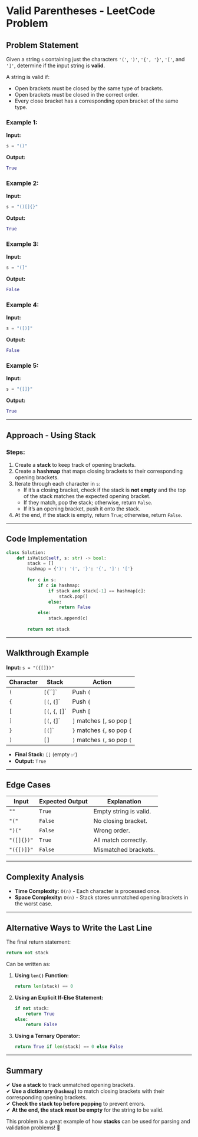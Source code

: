# Valid Parentheses - LeetCode Problem

## Problem Statement
Given a string `s` containing just the characters `'('`, `')'`, `'{', '}'`, `'['`, and `']'`, determine if the input string is **valid**.

A string is valid if:
- Open brackets must be closed by the same type of brackets.
- Open brackets must be closed in the correct order.
- Every close bracket has a corresponding open bracket of the same type.

### Example 1:
**Input:**
```python
s = "()"
```
**Output:**
```python
True
```

### Example 2:
**Input:**
```python
s = "()[]{}"
```
**Output:**
```python
True
```

### Example 3:
**Input:**
```python
s = "(]"
```
**Output:**
```python
False
```

### Example 4:
**Input:**
```python
s = "([)]"
```
**Output:**
```python
False
```

### Example 5:
**Input:**
```python
s = "{[]}"
```
**Output:**
```python
True
```

---

## Approach - Using Stack
### Steps:
1. Create a **stack** to keep track of opening brackets.
2. Create a **hashmap** that maps closing brackets to their corresponding opening brackets.
3. Iterate through each character in `s`:
   - If it’s a closing bracket, check if the stack is **not empty** and the top of the stack matches the expected opening bracket.
   - If they match, pop the stack; otherwise, return `False`.
   - If it’s an opening bracket, push it onto the stack.
4. At the end, if the stack is empty, return `True`; otherwise, return `False`.

---

## Code Implementation
```python
class Solution:
    def isValid(self, s: str) -> bool:
        stack = []
        hashmap = {')': '(', '}': '{', ']': '['}
        
        for c in s:
            if c in hashmap:
                if stack and stack[-1] == hashmap[c]:
                    stack.pop()
                else:
                    return False
            else:
                stack.append(c)
        
        return not stack
```

---

## Walkthrough Example
**Input:** `s = "({[]})"`

| Character | Stack | Action |
|-----------|----------------|----------------|
| `(`  | `[`(``]` | Push `(` |
| `{`  | `[(`, `{`]` | Push `{` |
| `[`  | `[(`, `{`, `[`]` | Push `[` |
| `]`  | `[(`, `{`]` | `]` matches `[`, so pop `[` |
| `}`  | `[(`]` | `}` matches `{`, so pop `{` |
| `)`  | `[]` | `)` matches `(`, so pop `(` |

- **Final Stack:** `[]` (empty ✅)
- **Output:** `True`

---

## Edge Cases
| Input | Expected Output | Explanation |
|--------|----------------|-------------|
| `""`  | `True` | Empty string is valid. |
| `"("` | `False` | No closing bracket. |
| `")("` | `False` | Wrong order. |
| `"([]{})"` | `True` | All match correctly. |
| `"({[)]}"` | `False` | Mismatched brackets. |

---

## Complexity Analysis
- **Time Complexity:** `O(n)` - Each character is processed once.
- **Space Complexity:** `O(n)` - Stack stores unmatched opening brackets in the worst case.

---

## Alternative Ways to Write the Last Line
The final return statement:
```python
return not stack
```
Can be written as:
1. **Using `len()` Function:**
    ```python
    return len(stack) == 0
    ```
2. **Using an Explicit If-Else Statement:**
    ```python
    if not stack:
        return True
    else:
        return False
    ```
3. **Using a Ternary Operator:**
    ```python
    return True if len(stack) == 0 else False
    ```

---

## Summary
✔ **Use a stack** to track unmatched opening brackets.  
✔ **Use a dictionary (`hashmap`)** to match closing brackets with their corresponding opening brackets.  
✔ **Check the stack top before popping** to prevent errors.  
✔ **At the end, the stack must be empty** for the string to be valid.  

This problem is a great example of how **stacks** can be used for parsing and validation problems! 🚀
